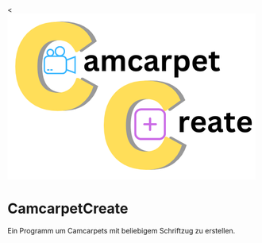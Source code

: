 <![logo](https://github.com/MrGameSucht/CamcarpetCreate/blob/main/CamcarpetCreateLogo.png)
# CamcarpetCreate
Ein Programm um Camcarpets mit beliebigem Schriftzug zu erstellen.
